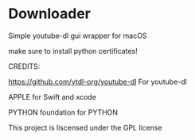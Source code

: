 # Downloader
Simple youtube-dl gui wrapper for macOS

make sure to install python certificates!


CREDITS:

https://github.com/ytdl-org/youtube-dl For youtube-dl

APPLE for Swift and xcode

PYTHON foundation for PYTHON


This project is liscensed under the GPL license
